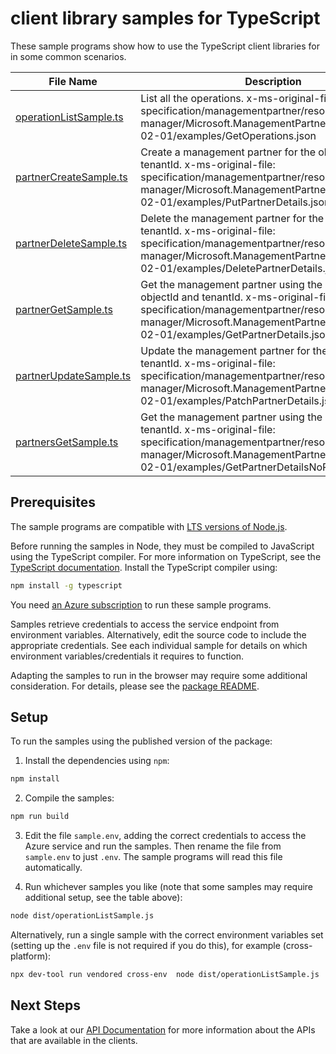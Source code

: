# client library samples for TypeScript

These sample programs show how to use the TypeScript client libraries for in some common scenarios.

| **File Name**                                 | **Description**                                                                                                                                                                                                            |
| --------------------------------------------- | -------------------------------------------------------------------------------------------------------------------------------------------------------------------------------------------------------------------------- |
| [operationListSample.ts][operationlistsample] | List all the operations. x-ms-original-file: specification/managementpartner/resource-manager/Microsoft.ManagementPartner/preview/2018-02-01/examples/GetOperations.json                                                   |
| [partnerCreateSample.ts][partnercreatesample] | Create a management partner for the objectId and tenantId. x-ms-original-file: specification/managementpartner/resource-manager/Microsoft.ManagementPartner/preview/2018-02-01/examples/PutPartnerDetails.json             |
| [partnerDeleteSample.ts][partnerdeletesample] | Delete the management partner for the objectId and tenantId. x-ms-original-file: specification/managementpartner/resource-manager/Microsoft.ManagementPartner/preview/2018-02-01/examples/DeletePartnerDetails.json        |
| [partnerGetSample.ts][partnergetsample]       | Get the management partner using the partnerId, objectId and tenantId. x-ms-original-file: specification/managementpartner/resource-manager/Microsoft.ManagementPartner/preview/2018-02-01/examples/GetPartnerDetails.json |
| [partnerUpdateSample.ts][partnerupdatesample] | Update the management partner for the objectId and tenantId. x-ms-original-file: specification/managementpartner/resource-manager/Microsoft.ManagementPartner/preview/2018-02-01/examples/PatchPartnerDetails.json         |
| [partnersGetSample.ts][partnersgetsample]     | Get the management partner using the objectId and tenantId. x-ms-original-file: specification/managementpartner/resource-manager/Microsoft.ManagementPartner/preview/2018-02-01/examples/GetPartnerDetailsNoPartnerId.json |

## Prerequisites

The sample programs are compatible with [LTS versions of Node.js](https://github.com/nodejs/release#release-schedule).

Before running the samples in Node, they must be compiled to JavaScript using the TypeScript compiler. For more information on TypeScript, see the [TypeScript documentation][typescript]. Install the TypeScript compiler using:

```bash
npm install -g typescript
```

You need [an Azure subscription][freesub] to run these sample programs.

Samples retrieve credentials to access the service endpoint from environment variables. Alternatively, edit the source code to include the appropriate credentials. See each individual sample for details on which environment variables/credentials it requires to function.

Adapting the samples to run in the browser may require some additional consideration. For details, please see the [package README][package].

## Setup

To run the samples using the published version of the package:

1. Install the dependencies using `npm`:

```bash
npm install
```

2. Compile the samples:

```bash
npm run build
```

3. Edit the file `sample.env`, adding the correct credentials to access the Azure service and run the samples. Then rename the file from `sample.env` to just `.env`. The sample programs will read this file automatically.

4. Run whichever samples you like (note that some samples may require additional setup, see the table above):

```bash
node dist/operationListSample.js
```

Alternatively, run a single sample with the correct environment variables set (setting up the `.env` file is not required if you do this), for example (cross-platform):

```bash
npx dev-tool run vendored cross-env  node dist/operationListSample.js
```

## Next Steps

Take a look at our [API Documentation][apiref] for more information about the APIs that are available in the clients.

[operationlistsample]: https://github.com/Azure/azure-sdk-for-js/blob/main/sdk/managementpartner/arm-managementpartner/samples/v3/typescript/src/operationListSample.ts
[partnercreatesample]: https://github.com/Azure/azure-sdk-for-js/blob/main/sdk/managementpartner/arm-managementpartner/samples/v3/typescript/src/partnerCreateSample.ts
[partnerdeletesample]: https://github.com/Azure/azure-sdk-for-js/blob/main/sdk/managementpartner/arm-managementpartner/samples/v3/typescript/src/partnerDeleteSample.ts
[partnergetsample]: https://github.com/Azure/azure-sdk-for-js/blob/main/sdk/managementpartner/arm-managementpartner/samples/v3/typescript/src/partnerGetSample.ts
[partnerupdatesample]: https://github.com/Azure/azure-sdk-for-js/blob/main/sdk/managementpartner/arm-managementpartner/samples/v3/typescript/src/partnerUpdateSample.ts
[partnersgetsample]: https://github.com/Azure/azure-sdk-for-js/blob/main/sdk/managementpartner/arm-managementpartner/samples/v3/typescript/src/partnersGetSample.ts
[apiref]: https://docs.microsoft.com/javascript/api/@azure/arm-managementpartner?view=azure-node-preview
[freesub]: https://azure.microsoft.com/free/
[package]: https://github.com/Azure/azure-sdk-for-js/tree/main/sdk/managementpartner/arm-managementpartner/README.md
[typescript]: https://www.typescriptlang.org/docs/home.html
